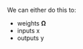 We can either do this to:
- weights $\boldsymbol\Omega$
- inputs $\boldsymbol{\mathrm x}$
- outputs $\boldsymbol{\mathrm y}$ 